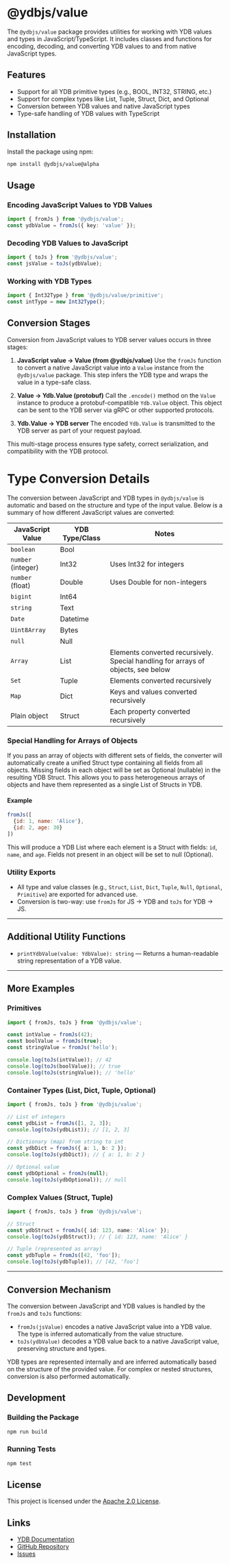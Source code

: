 # @ydbjs/value

The `@ydbjs/value` package provides utilities for working with YDB values and types in JavaScript/TypeScript. It includes classes and functions for encoding, decoding, and converting YDB values to and from native JavaScript types.

## Features

- Support for all YDB primitive types (e.g., BOOL, INT32, STRING, etc.)
- Support for complex types like List, Tuple, Struct, Dict, and Optional
- Conversion between YDB values and native JavaScript types
- Type-safe handling of YDB values with TypeScript

## Installation

Install the package using npm:

```sh
npm install @ydbjs/value@alpha
```

## Usage

### Encoding JavaScript Values to YDB Values

```ts
import { fromJs } from '@ydbjs/value';
const ydbValue = fromJs({ key: 'value' });
```

### Decoding YDB Values to JavaScript

```ts
import { toJs } from '@ydbjs/value';
const jsValue = toJs(ydbValue);
```

### Working with YDB Types

```ts
import { Int32Type } from '@ydbjs/value/primitive';
const intType = new Int32Type();
```

## Conversion Stages

Conversion from JavaScript values to YDB server values occurs in three stages:

1. **JavaScript value → Value (from @ydbjs/value)**
   Use the `fromJs` function to convert a native JavaScript value into a `Value` instance from the `@ydbjs/value` package. This step infers the YDB type and wraps the value in a type-safe class.

2. **Value → Ydb.Value (protobuf)**
   Call the `.encode()` method on the `Value` instance to produce a protobuf-compatible `Ydb.Value` object. This object can be sent to the YDB server via gRPC or other supported protocols.

3. **Ydb.Value → YDB server**
   The encoded `Ydb.Value` is transmitted to the YDB server as part of your request payload.

This multi-stage process ensures type safety, correct serialization, and compatibility with the YDB protocol.

# Type Conversion Details

The conversion between JavaScript and YDB types in `@ydbjs/value` is automatic and based on the structure and type of the input value. Below is a summary of how different JavaScript values are converted:

| JavaScript Value         | YDB Type/Class      | Notes |
|-------------------------|---------------------|-------|
| `boolean`               | Bool                |       |
| `number` (integer)      | Int32               | Uses Int32 for integers |
| `number` (float)        | Double              | Uses Double for non-integers |
| `bigint`                | Int64               |       |
| `string`                | Text                |       |
| `Date`                  | Datetime            |       |
| `Uint8Array`            | Bytes               |       |
| `null`                  | Null                |       |
| `Array`                 | List                | Elements converted recursively. Special handling for arrays of objects, see below |
| `Set`                   | Tuple               | Elements converted recursively |
| `Map`                   | Dict                | Keys and values converted recursively |
| Plain object            | Struct              | Each property converted recursively |

### Special Handling for Arrays of Objects

If you pass an array of objects with different sets of fields, the converter will automatically create a unified Struct type containing all fields from all objects. Missing fields in each object will be set as Optional (nullable) in the resulting YDB Struct. This allows you to pass heterogeneous arrays of objects and have them represented as a single List of Structs in YDB.

#### Example

```js
fromJs([
  {id: 1, name: 'Alice'},
  {id: 2, age: 30}
])
```
This will produce a YDB List where each element is a Struct with fields: `id`, `name`, and `age`. Fields not present in an object will be set to null (Optional).

### Utility Exports

- All type and value classes (e.g., `Struct`, `List`, `Dict`, `Tuple`, `Null`, `Optional`, `Primitive`) are exported for advanced use.
- Conversion is two-way: use `fromJs` for JS → YDB and `toJs` for YDB → JS.

---

## Additional Utility Functions

- `printYdbValue(value: YdbValue): string` — Returns a human-readable string representation of a YDB value.

---

## More Examples

### Primitives

```ts
import { fromJs, toJs } from '@ydbjs/value';

const intValue = fromJs(42);
const boolValue = fromJs(true);
const stringValue = fromJs('hello');

console.log(toJs(intValue)); // 42
console.log(toJs(boolValue)); // true
console.log(toJs(stringValue)); // 'hello'
```

### Container Types (List, Dict, Tuple, Optional)

```ts
import { fromJs, toJs } from '@ydbjs/value';

// List of integers
const ydbList = fromJs([1, 2, 3]);
console.log(toJs(ydbList)); // [1, 2, 3]

// Dictionary (map) from string to int
const ydbDict = fromJs({ a: 1, b: 2 });
console.log(toJs(ydbDict)); // { a: 1, b: 2 }

// Optional value
const ydbOptional = fromJs(null);
console.log(toJs(ydbOptional)); // null
```

### Complex Values (Struct, Tuple)

```ts
import { fromJs, toJs } from '@ydbjs/value';

// Struct
const ydbStruct = fromJs({ id: 123, name: 'Alice' });
console.log(toJs(ydbStruct)); // { id: 123, name: 'Alice' }

// Tuple (represented as array)
const ydbTuple = fromJs([42, 'foo']);
console.log(toJs(ydbTuple)); // [42, 'foo']
```

---

## Conversion Mechanism

The conversion between JavaScript and YDB values is handled by the `fromJs` and `toJs` functions:

- `fromJs(jsValue)` encodes a native JavaScript value into a YDB value. The type is inferred automatically from the value structure.
- `toJs(ydbValue)` decodes a YDB value back to a native JavaScript value, preserving structure and types.

YDB types are represented internally and are inferred automatically based on the structure of the provided value. For complex or nested structures, conversion is also performed automatically.

## Development

### Building the Package

```sh
npm run build
```

### Running Tests

```sh
npm test
```

## License

This project is licensed under the [Apache 2.0 License](../../LICENSE).

## Links

- [YDB Documentation](https://ydb.tech)
- [GitHub Repository](https://github.com/yandex-cloud/ydb-js-sdk)
- [Issues](https://github.com/yandex-cloud/ydb-js-sdk/issues)
